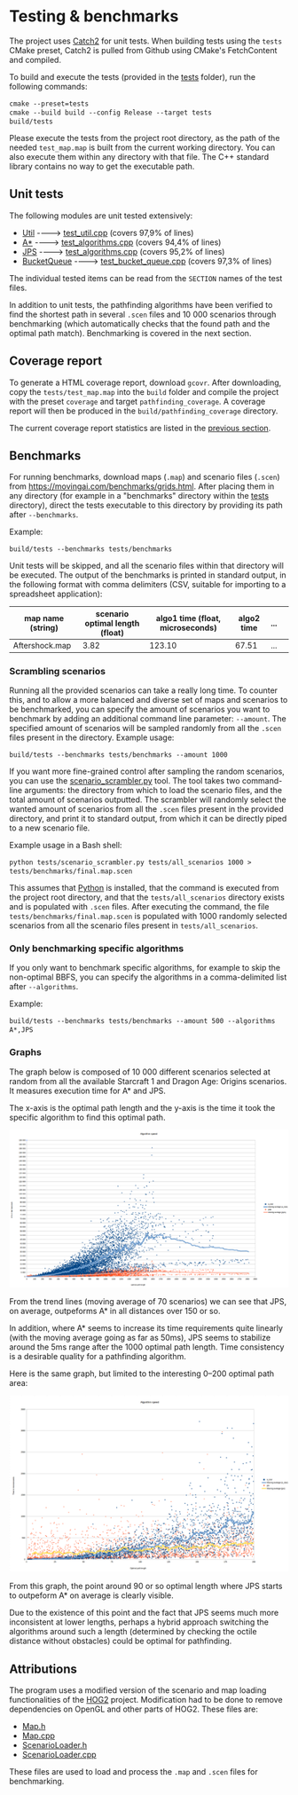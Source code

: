 # Testing & benchmarks

The project uses [Catch2](https://github.com/catchorg/Catch2) for unit tests.
When building tests using the `tests` CMake preset, Catch2 is pulled from Github using CMake's FetchContent and compiled.

To build and execute the tests (provided in the [tests](./tests/) folder), run the following commands:
```
cmake --preset=tests
cmake --build build --config Release --target tests
build/tests
```

Please execute the tests from the project root directory, as the path of the needed `test_map.map` is built from the current working directory. You can also execute them within any directory with that file. The C++ standard library contains no way to get the executable path.

## Unit tests

The following modules are unit tested extensively:
* [Util](../src/algorithms/util.hpp) ----> [test_util.cpp](../tests/test_util.cpp) (covers 97,9% of lines)
* [A*](../src/algorithms/a_star.cpp) ----> [test_algorithms.cpp](../tests/test_algorithms.cpp)  (covers 94,4% of lines)
* [JPS](../src/algorithms/jps.cpp)   ----> [test_algorithms.cpp](../tests/test_algorithms.cpp) (covers 95,2% of lines)
* [BucketQueue](../src/algorithms/bucket_queue.hpp) ----> [test_bucket_queue.cpp](../tests/test_bucket_queue.cpp) (covers 97,3% of lines)

The individual tested items can be read from the `SECTION` names of the test files.

In addition to unit tests, the pathfinding algorithms have been verified to find the shortest path in several `.scen` files and 10 000 scenarios through benchmarking (which automatically checks that the found path and the optimal path match). Benchmarking is covered in the next section.

## Coverage report
To generate a HTML coverage report, download `gcovr`. After downloading, copy the `tests/test_map.map` into the `build` folder and compile the project with the preset `coverage` and target `pathfinding_coverage`. A coverage report will then be produced in the `build/pathfinding_coverage` directory.

The current coverage report statistics are listed in the [previous section](#unit-tests).

## Benchmarks
For running benchmarks, download maps (`.map`) and scenario files (`.scen`) from https://movingai.com/benchmarks/grids.html.
After placing them in any directory (for example in a "benchmarks" directory within the [tests](../tests/) directory), direct the tests executable to this directory by providing its path after `--benchmarks`.

Example:
```
build/tests --benchmarks tests/benchmarks
```
Unit tests will be skipped, and all the scenario files within that directory will be executed.
The output of the benchmarks is printed in standard output, in the following format with comma delimiters (CSV, suitable for importing to a spreadsheet application):

| map name (string) | scenario optimal length (float) | algo1 time (float, microseconds) | algo2 time | ... | |
| ------------- | ------------- | ------------- | ------------- | ------------- | ------------- |
| Aftershock.map | 3.82 | 123.10 | 67.51 | ... 

### Scrambling scenarios

Running all the provided scenarios can take a really long time. To counter this, and to allow a more balanced and diverse set of maps and scenarios to be benchmarked, you can specify the amount of scenarios you want to benchmark by adding an additional command line parameter: `--amount`. The specified amount of scenarios will be sampled randomly from all the `.scen` files present in the directory. Example usage:
```
build/tests --benchmarks tests/benchmarks --amount 1000
```

If you want more fine-grained control after sampling the random scenarios, you can use the [scenario_scrambler.py](../tests/scenario_scrambler.py) tool.
The tool takes two command-line arguments: the directory from which to load the scenario files, and the total amount of scenarios outputted.
The scrambler will randomly select the wanted amount of scenarios from all the `.scen` files present in the provided directory, and print it to standard output, from which it can be directly piped to a new scenario file.

Example usage in a Bash shell:
```
python tests/scenario_scrambler.py tests/all_scenarios 1000 > tests/benchmarks/final.map.scen
```
This assumes that [Python](https://www.python.org/) is installed, that the command is executed from the project root directory, and that the `tests/all_scenarios` directory exists and is populated with `.scen` files.
After executing the command, the file `tests/benchmarks/final.map.scen` is populated with 1000 randomly selected scenarios from all the scenario files present in `tests/all_scenarios`.

### Only benchmarking specific algorithms

If you only want to benchmark specific algorithms, for example to skip the non-optimal BBFS, you can specify the algorithms in a comma-delimited list after `--algorithms`.

Example:
```
build/tests --benchmarks tests/benchmarks --amount 500 --algorithms A*,JPS
```


### Graphs

The graph below is composed of 10 000 different scenarios selected at random from all the available Starcraft 1 and Dragon Age: Origins scenarios. It measures execution time for A* and JPS.

The x-axis is the optimal path length and the y-axis is the time it took the specific algorithm to find this optimal path.

![benchmark graphs](jps_benchmarks.png)

From the trend lines (moving average of 70 scenarios) we can see that JPS, on average, outpeforms A* in all distances over 150 or so.

In addition, where A* seems to increase its time requirements quite linearly (with the moving average going as far as 50ms), JPS seems to stabilize around the 5ms range after the 1000 optimal path length.
Time consistency is a desirable quality for a pathfinding algorithm.

Here is the same graph, but limited to the interesting 0–200 optimal path area:

![0–200 benchmark graphs](jps_benchmarks_200.png)

From this graph, the point around 90 or so optimal length where JPS starts to outpeform A* on average is clearly visible.

Due to the existence of this point and the fact that JPS seems much more inconsistent at lower lengths, perhaps a hybrid approach switching the algorithms around such a length (determined by checking the octile distance without obstacles) could be optimal for pathfinding.

## Attributions

The program uses a modified version of the scenario and map loading functionalities of the [HOG2](https://github.com/nathansttt/hog2) project. Modification had to be done to remove dependencies on OpenGL and other parts of HOG2. These files are:
* [Map.h](../tests/hog2/Map.h)
* [Map.cpp](../tests/hog2/Map.cpp)
* [ScenarioLoader.h](../tests/hog2/ScenarioLoader.h)
* [ScenarioLoader.cpp](../tests/hog2/ScenarioLoader.cpp)

These files are used to load and process the `.map` and `.scen` files for benchmarking.